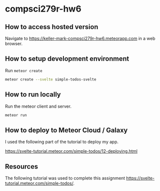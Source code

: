 # compsci279r-hw6

## How to access hosted version

Navigate to https://keller-mark-compsci279r-hw6.meteorapp.com in a web browser.

## How to setup development environment

Run `meteor create`
```sh
meteor create --svelte simple-todos-svelte
```

## How to run locally

Run the meteor client and server.
```sh
meteor run
```

## How to deploy to Meteor Cloud / Galaxy

I used the following part of the tutorial to deploy my app.

https://svelte-tutorial.meteor.com/simple-todos/12-deploying.html

## Resources

The following tutorial was used to complete this assignment https://svelte-tutorial.meteor.com/simple-todos/.
